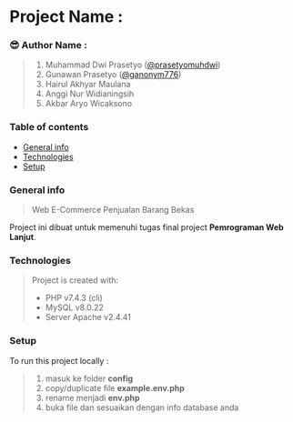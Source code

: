 # Project Name : 
### :sunglasses: Author Name : 

> 1. Muhammad Dwi Prasetyo ([@prasetyomuhdwi][anggota1])
> 2. Gunawan Prasetyo ([@ganonym776][anggota2])
> 3. Hairul Akhyar Maulana
> 4. Anggi Nur Widianingsih
> 5. Akbar Aryo Wicaksono

### Table of contents
* [General info](#general-info)
* [Technologies](#technologies)
* [Setup](#setup)

### General info
> Web E-Commerce Penjualan Barang Bekas 

Project ini dibuat untuk memenuhi tugas final project **Pemrograman Web Lanjut**.

### Technologies
> Project is created with:
> * PHP v7.4.3 (cli)
> * MySQL v8.0.22
> * Server Apache v2.4.41

### Setup
To run this project locally :
> 1. masuk ke folder **config**
> 1. copy/duplicate file **example.env.php**
> 1. rename menjadi **env.php**
> 1. buka file dan sesuaikan dengan info database anda

[anggota1]: (https://github.com/prasetyomuhdwi)
[anggota2]: (https://github.com/ganonym776)
